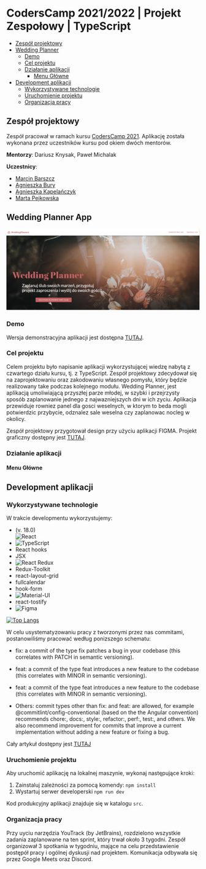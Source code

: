 # CodersCamp 2021/2022 | Projekt Zespołowy | TypeScript

- [Zespół projektowy](#zespół-projektowy)
- [Wedding Planner](#Wedding-planner)
  - [Demo](#demo)
  - [Cel projektu](#cel-projektu)
  - [Działanie aplikacji](#działanie-aplikacji)
    - [Menu Główne](#menu-główne)
- [Development aplikacji](#development-aplikacji)
  - [Wykorzystywane technologie](#wykorzystywane-technologie)
  - [Uruchomienie projektu](#uruchomienie-projektu)
  - [Organizacja pracy](#organizacja-pracy)

## Zespół projektowy

Zespół pracował w ramach kursu [CodersCamp 2021](https://coderscamp.pl/).
Aplikację została wykonana przez uczestników kursu pod okiem dwóch mentorów.

**Mentorzy**: Dariusz Knysak, Paweł Michalak

**Uczestnicy**:

- [Marcin Barszcz](https://github.com/marcinnnnb)
- [Agnieszka Bury](https://github.com/angbur)
- [Agnieszka Kapelańczyk](https://github.com/AgnieszkaKapelanczyk)
- [Marta Pejkowska](https://github.com/MartaPejkowska)

## Wedding Planner App

![This is an image](https://github.com/AgnieszkaKapelanczyk/CodersCamp2021-2022-WeddingPlannerApp/blob/main/src/assets/img/readMeImage.png)

### Demo

Wersja demonstracyjna aplikacji jest dostępna [TUTAJ](https://coders-camp2021-2022-wedding-planner-app.vercel.app/).

### Cel projektu

Celem projektu było napisanie aplikacji wykorzystującej wiedzę nabytą z czwartego działu kursu, tj. z TypeScript.
Zespół projektowy zdecydował się na zaprojektowaniu oraz zakodowaniu własnego pomysłu, który będzie
realizowany take podczas kolejnego modułu. Wedding Planner, jest aplikacją umoliwiającą przyszłej parze młodej,
w szybki i przejrzysty sposób zaplanowanie jednego z najwazniejszych dni w ich zyciu. Aplikacja przewiduje rowniez panel
dla gosci weselnych, w ktorym to beda mogli potwierdzic przybycie, odznalez sale weselna czy zaplanowac nocleg w okolicy.

Zespół projektowy przygotował design przy użyciu aplikacji FIGMA. Projekt graficzny dostępny jest [TUTAJ](https://www.figma.com/file/dvceitZ7BCtavllEeVlqsz/E-wedding?node-id=0%3A1).

### Działanie aplikacji

#### Menu Główne

## Development aplikacji

### Wykorzystywane technologie

W trakcie developmentu wykorzystujemy:

- (v. 18.0) \
![React](https://img.shields.io/badge/React-20232A?style=for-the-badge&logo=react&logoColor=61DAFB) 
- ![TypeScript](https://img.shields.io/badge/TypeScript-007ACC?style=for-the-badge&logo=typescript&logoColor=white)
- React hooks
- JSX
- ![React Redux](https://img.shields.io/badge/Redux-593D88?style=for-the-badge&logo=redux&logoColor=white)
- Redux-Toolkit
- react-layout-grid
- fullcalendar
- hook-form
- ![Material-UI](https://img.shields.io/badge/Material%20UI-007FFF?style=for-the-badge&logo=mui&logoColor=white)
- react-tostify
- ![Figma](https://img.shields.io/badge/Figma-F24E1E?style=for-the-badge&logo=figma&logoColor=white)

[![Top Langs](https://github-readme-stats.vercel.app/api/top-langs/?username=AgnieszkaKapelanczyk)](https://github.com/anuraghazra/github-readme-stats)

W celu usystematyzowaniu pracy z tworzonymi przez nas commitami, postanowiliśmy pracować według ponizszego schematu:

- fix: a commit of the type fix patches a bug in your codebase (this correlates with PATCH in semantic versioning).

- feat: a commit of the type feat introduces a new feature to the codebase (this correlates with MINOR in semantic versioning).

- feat: a commit of the type feat introduces a new feature to the codebase (this correlates with MINOR in semantic versioning).

- Others: commit types other than fix: and feat: are allowed, for example @commitlint/config-conventional (based on the the Angular convention)
  recommends chore:, docs:, style:, refactor:, perf:, test:, and others. We also recommend improvement for commits that improve a current
  implementation without adding a new feature or fixing a bug.

Cały artykuł dostępny jest [TUTAJ](https://www.conventionalcommits.org/en/v1.0.0-beta.2/)

### Uruchomienie projektu

Aby uruchomić aplikację na lokalnej maszynie, wykonaj następujące kroki:

1. Zainstaluj zależności za pomocą komendy: `npm install`
2. Wystartuj serwer developerski `npm run dev`

Kod produkcyjny aplikacji znajduje się w katalogu `src`.

### Organizacja pracy

Przy uyciu narzędzia YouTrack (by JetBrains), rozdzielono wszystkie zadania zaplanowane na ten sprint, który trwał około 3 tygodni.
Zespół organizował 3 spotkania w tygodniu, mające na celu przedstawienie postępół pracy i ogólnej dyskusji nad projektem.
Komunikacja odbywała się przez Google Meets oraz Discord.
